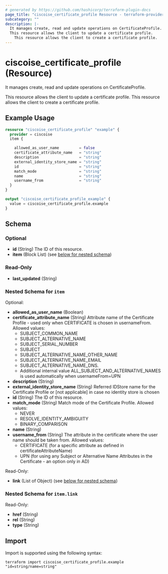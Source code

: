 ```yaml
---
# generated by https://github.com/hashicorp/terraform-plugin-docs
page_title: "ciscoise_certificate_profile Resource - terraform-provider-ciscoise"
subcategory: ""
description: |-
  It manages create, read and update operations on CertificateProfile.
  This resource allows the client to update a certificate profile.
    This resource allows the client to create a certificate profile.
---
```


# ciscoise_certificate_profile (Resource)

It manages create, read and update operations on CertificateProfile.
  
  This resource allows the client to update a certificate profile.
  This resource allows the client to create a certificate profile.

## Example Usage

```terraform
resource "ciscoise_certificate_profile" "example" {
  provider = ciscoise
  item {

    allowed_as_user_name         = false
    certificate_attribute_name   = "string"
    description                  = "string"
    external_identity_store_name = "string"
    id                           = "string"
    match_mode                   = "string"
    name                         = "string"
    username_from                = "string"
  }
}

output "ciscoise_certificate_profile_example" {
  value = ciscoise_certificate_profile.example
}
```

<!-- schema generated by tfplugindocs -->
## Schema

### Optional

- **id** (String) The ID of this resource.
- **item** (Block List) (see [below for nested schema](#nestedblock--item))

### Read-Only

- **last_updated** (String)

<a id="nestedblock--item"></a>
### Nested Schema for `item`

Optional:

- **allowed_as_user_name** (Boolean)
- **certificate_attribute_name** (String) Attribute name of the Certificate Profile - used only when CERTIFICATE is chosen in usernameFrom.
  Allowed values:
  - SUBJECT_COMMON_NAME
  - SUBJECT_ALTERNATIVE_NAME
  - SUBJECT_SERIAL_NUMBER
  - SUBJECT
  - SUBJECT_ALTERNATIVE_NAME_OTHER_NAME
  - SUBJECT_ALTERNATIVE_NAME_EMAIL
  - SUBJECT_ALTERNATIVE_NAME_DNS.
  - Additional internal value ALL_SUBJECT_AND_ALTERNATIVE_NAMES is used automatically when usernameFrom=UPN
- **description** (String)
- **external_identity_store_name** (String) Referred IDStore name for the Certificate Profile or [not applicable] in case no identity store is chosen
- **id** (String) The ID of this resource.
- **match_mode** (String) Match mode of the Certificate Profile.
  Allowed values:
  - NEVER
  - RESOLVE_IDENTITY_AMBIGUITY
  - BINARY_COMPARISON
- **name** (String)
- **username_from** (String) The attribute in the certificate where the user name should be taken from.
  Allowed values:
  - CERTIFICATE (for a specific attribute as defined in certificateAttributeName)
  - UPN (for using any Subject or Alternative Name Attributes in the Certificate - an option only in AD)

Read-Only:

- **link** (List of Object) (see [below for nested schema](#nestedatt--item--link))

<a id="nestedatt--item--link"></a>
### Nested Schema for `item.link`

Read-Only:

- **href** (String)
- **rel** (String)
- **type** (String)

## Import

Import is supported using the following syntax:

```shell
terraform import ciscoise_certificate_profile.example "id=string/name=string"
```
